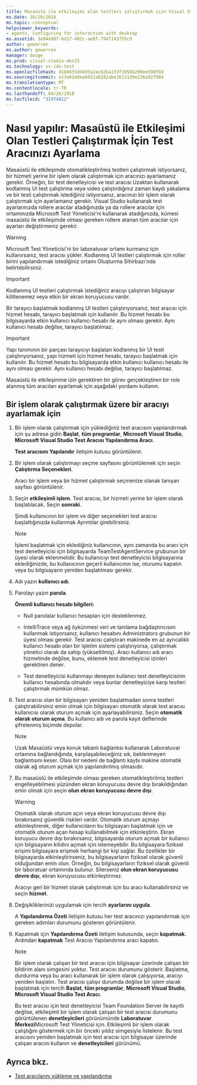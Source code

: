```yaml
---
title: Masaüstü ile etkileşimi olan testleri çalıştırmak için Visual Studio Test Aracısı Yapılandırma
ms.date: 10/20/2016
ms.topic: conceptual
helpviewer_keywords:
- agents, configuring for interaction with desktop
ms.assetid: 3a94dd07-6d17-402c-ae8f-7947143755c9
author: gewarren
ms.author: gewarren
manager: douge
ms.prod: visual-studio-dev15
ms.technology: vs-ide-test
ms.openlocfilehash: d1b6655dd493a2ac62ba333f3858b299ee398f8d
ms.sourcegitcommit: e13e61ddea6032a8282abe16131d9e136a927984
ms.translationtype: MT
ms.contentlocale: tr-TR
ms.lasthandoff: 04/26/2018
ms.locfileid: "31974812"
---
```

# <a name="how-to-set-up-your-test-agent-to-run-tests-that-interact-with-the-desktop"></a>Nasıl yapılır: Masaüstü ile Etkileşimi Olan Testleri Çalıştırmak İçin Test Aracınızı Ayarlama

Masaüstü ile etkileşimde otomatikleştirilmiş testleri çalıştırmak istiyorsanız, bir hizmeti yerine bir işlem olarak çalıştırmak için aracınızı ayarlamanız gerekir. Örneğin, bir test denetleyicisi ve test aracısı Uzaktan kullanarak kodlanmış UI test çalıştırma veya video çalıştırdığınız zaman kaydı yakalama ve bir testi çalıştırmak istediğiniz istiyorsanız, aracınızı bir işlem olarak çalıştırmak için ayarlamanız gerekir. Visual Studio kullanarak test ayarlarınızda rollere aracılar atadığınızda ya da rollere aracılar için ortamınızda Microsoft Test Yöneticisi'ni kullanarak atadığınızda, kümesi masaüstü ile etkileşimde olması gereken rollere atanan tüm aracılar için ayarları değiştirmeniz gerekir.

> [!WARNING]
> Microsoft Test Yöneticisi'ni bir laboratuvar ortamı kurmanız için kullanırsanız, test aracısı yükler. Kodlanmış UI testleri çalıştırmak için roller birini yapılandırmak istediğiniz ortamı Oluşturma Sihirbazı'nda belirtebilirsiniz.

> [!IMPORTANT]
> Kodlanmış UI testleri çalıştırmak istediğiniz aracıyı çalıştıran bilgisayar kilitlenemez veya etkin bir ekran koruyucusu vardır.

Bir tarayıcı başlatmak kodlanmış UI testleri çalıştırıyorsanız, test aracısı için hizmet hesabı, tarayıcı başlatmak için kullanılır. Bu hizmet hesabı bu bilgisayarda etkin kullanıcı kullanıcı hesabı ile aynı olması gerekir. Aynı kullanıcı hesabı değilse, tarayıcı başlatılmaz.

> [!IMPORTANT]
> Yapı tanımının bir parçası tarayıcıyı başlatan kodlanmış bir UI testi çalıştırıyorsanız, yapı hizmeti için hizmet hesabı, tarayıcı başlatmak için kullanılır. Bu hizmet hesabı bu bilgisayarda etkin kullanıcı kullanıcı hesabı ile aynı olması gerekir. Aynı kullanıcı hesabı değilse, tarayıcı başlatılmaz.

 Masaüstü ile etkileşimine izin gerektiren bir görev gerçekleştiren bir role atanmış tüm aracıları ayarlamak için aşağıdaki yordamı kullanın.

## <a name="to-set-up-an-agent-to-run-as-a-process"></a>Bir işlem olarak çalıştırmak üzere bir aracıyı ayarlamak için

1.  Bir işlem olarak çalıştırmak için yüklediğiniz test aracısını yapılandırmak için şu adrese gidin **Başlat**, **tüm programlar**, **Microsoft Visual Studio**, **Microsoft Visual Studio Test Aracısı Yapılandırma Aracı**.

     **Test aracısını Yapılandır** iletişim kutusu görüntülenir.

2.  Bir işlem olarak çalıştırmayı seçme sayfasını görüntülemek için seçin **Çalıştırma Seçenekleri**.

     Aracı bir işlem veya bir hizmet çalıştırmak seçmenize olanak tanıyan sayfası görüntülenir.

3.  Seçin **etkileşimli işlem**. Test aracısı, bir hizmeti yerine bir işlem olarak başlatılacak. Seçin **sonraki**.

     Şimdi kullanıcının bir işlem ve diğer seçenekleri test aracısı başlattığınızda kullanmak Ayrıntılar girebilirsiniz.

    > [!NOTE]
    > İşlemi başlatmak için eklediğiniz kullanıcının, aynı zamanda bu aracı için test denetleyicisi için bilgisayarda TeamTestAgentService grubunun bir üyesi olarak eklenmelidir. Bu kullanıcıyı test denetleyicisi bilgisayarına eklediğinizde, bu kullanıcının geçerli kullanıcının ise, oturumu kapatın veya bu bilgisayarın yeniden başlatılması gerekir.

4.  Adı yazın **kullanıcı adı**.

5.  Parolayı yazın **parola**.

     **Önemli kullanıcı hesabı bilgileri:**

    -   Null parolalar kullanıcı hesapları için desteklenmez.

    -   IntelliTrace veya ağ öykünmesi veri ve tanılama bağdaştırıcısını kullanmak istiyorsanız, kullanıcı hesabını Administrators grubunun bir üyesi olması gerekir. Test aracısı çalıştıran makinede en az ayrıcalıklı kullanıcı hesabı olan bir işletim sistemi çalıştırıyorsa, çalıştırmak yönetici olarak da sahip (yükseltilmiş). Aracı kullanıcı adı aracı hizmetinde değilse, bunu, eklemek test denetleyicisi izinleri gerektiren dener.

    -   Test denetleyicisi kullanmayı deneyen kullanıcı test denetleyicisinin kullanıcı hesabında olmalıdır veya bunlar denetleyiciye karşı testleri çalıştırmak mümkün olmaz.

6.  Test aracısı olan bir bilgisayarı yeniden başlatmadan sonra testleri çalıştırabilirsiniz emin olmak için bilgisayarı otomatik olarak test aracısı kullanıcısı olarak oturum açmak için ayarlayabilirsiniz. Seçin **otomatik olarak oturum açma**. Bu kullanıcı adı ve parola kayıt defterinde şifrelenmiş biçimde depolar.

    > [!NOTE]
    > Uzak Masaüstü veya konuk tabanlı bağlantısı kullanarak Laboratuvar ortamına bağlandığında, karşılaşabileceğiniz sık, beklenmeyen bağlantısını keser. Olası bir nedeni de bağlantı kaybı makine otomatik olarak ağ oturum açmak için yapılandırılmış olmasıdır.

7.  Bu masaüstü ile etkileşimde olması gereken otomatikleştirilmiş testleri engelleyebilmesi yüzünden ekran koruyucusu devre dışı bırakıldığından emin olmak için seçin **olun ekran koruyucusu devre dışı**.

    > [!WARNING]
    > Otomatik olarak oturum açın veya ekran koruyucusu devre dışı bırakırsanız güvenlik riskleri vardır. Otomatik oturum açmayı etkinleştirerek, diğer kullanıcıların bu bilgisayarı başlatmak için ve otomatik oturum açan hesap kullanabilmek için etkinleştirin. Ekran koruyucu devre dışı bırakırsanız, bilgisayarda oturum açmak bir kullanıcı için bilgisayarın kilidini açmak için istemeyebilir. Bu bilgisayara fiziksel erişimi bilgisayara erişmek herhangi bir kişi sağlar. Bu özellikler bir bilgisayarda etkinleştirirseniz, bu bilgisayarların fiziksel olarak güvenli olduğundan emin olun. Örneğin, bu bilgisayarların fiziksel olarak güvenli bir laboratuar ortamında bulunur. Silerseniz **olun ekran koruyucusu devre dışı**, ekran koruyucusu etkinleştirmez.

     Aracıyı geri bir hizmet olarak çalıştırmak için bu aracı kullanabilirsiniz ve seçin **hizmet**.

8.  Değişikliklerinizi uygulamak için tercih **ayarlarını uygula**.

     A **Yapılandırma Özeti** iletişim kutusu her test aracınızı yapılandırmak için gereken adımları durumunu gösteren görüntülenir.

9. Kapatmak için **Yapılandırma Özeti** iletişim kutusunda, seçin **kapatmak**. Ardından **kapatmak** Test Aracısı Yapılandırma aracı kapatın.

    > [!NOTE]
    > Bir işlem olarak çalışan bir test aracısı için bilgisayar üzerinde çalışan bir bildirim alanı simgesini yoktur. Test aracısı durumunu gösterir. Başlatma, durdurma veya bu aracı kullanarak bir işlem olarak çalışıyorsa, aracıyı yeniden başlatın. Test aracısı çalışır durumda değilse bir işlem olarak başlatmak için tercih **Başlat**, **tüm programlar**, **Microsoft Visual Studio**, **Microsoft Visual Studio Test Aracı**.

     Bu test aracısı için test denetleyicisi Team Foundation Server ile kayıtlı değilse, etkileşimli bir işlem olarak çalışan bir test aracısı durumunu görüntülenen **denetleyicileri** görünümünde **Laboratuvar Merkezi**Microsoft Test Yöneticisi için. Etkileşimli bir işlem olarak çalıştığını göstermek için bir önceki yıldız simgesiyle listelenir. Bu test aracısını yeniden başlatmak için test aracısı için bilgisayar üzerinde çalışan aracını kullanın ve **denetleyicileri** görünümü.

## <a name="see-also"></a>Ayrıca bkz.

- [Test aracılarını yükleme ve yapılandırma](../test/lab-management/install-configure-test-agents.md)